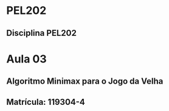 # PEL202
Disciplina PEL202
-----------------
Aula 03
=======
Algoritmo Minimax para o Jogo da Velha
-----------
Matrícula: 119304-4
-----------
